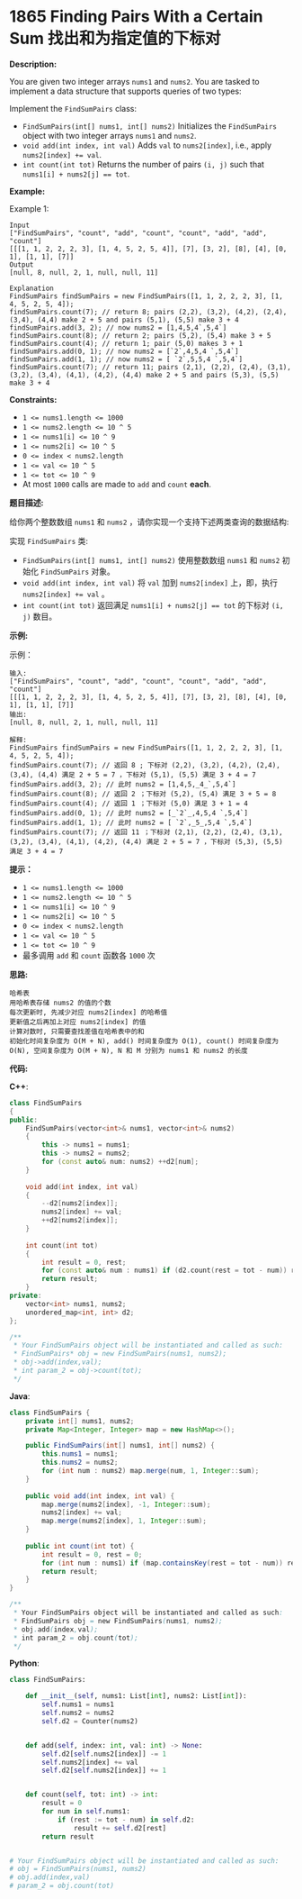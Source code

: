 # 1865 Finding Pairs With a Certain Sum 找出和为指定值的下标对

__Description:__

You are given two integer arrays `nums1` and `nums2`. You are tasked to implement a data structure that supports queries of two types:

Implement the `FindSumPairs` class:

- `FindSumPairs(int[] nums1, int[] nums2)` Initializes the `FindSumPairs` object with two integer arrays `nums1` and `nums2`.
- `void add(int index, int val)` Adds `val` to `nums2[index]`, i.e., apply `nums2[index] += val`.
- `int count(int tot)` Returns the number of pairs `(i, j)` such that `nums1[i] + nums2[j] == tot`.

__Example:__

Example 1:

```text
Input
["FindSumPairs", "count", "add", "count", "count", "add", "add", "count"]
[[[1, 1, 2, 2, 2, 3], [1, 4, 5, 2, 5, 4]], [7], [3, 2], [8], [4], [0, 1], [1, 1], [7]]
Output
[null, 8, null, 2, 1, null, null, 11]

Explanation
FindSumPairs findSumPairs = new FindSumPairs([1, 1, 2, 2, 2, 3], [1, 4, 5, 2, 5, 4]);
findSumPairs.count(7); // return 8; pairs (2,2), (3,2), (4,2), (2,4), (3,4), (4,4) make 2 + 5 and pairs (5,1), (5,5) make 3 + 4
findSumPairs.add(3, 2); // now nums2 = [1,4,5,4`,5,4`]
findSumPairs.count(8); // return 2; pairs (5,2), (5,4) make 3 + 5
findSumPairs.count(4); // return 1; pair (5,0) makes 3 + 1
findSumPairs.add(0, 1); // now nums2 = [`2`,4,5,4 `,5,4`]
findSumPairs.add(1, 1); // now nums2 = [ `2`,5,5,4 `,5,4`]
findSumPairs.count(7); // return 11; pairs (2,1), (2,2), (2,4), (3,1), (3,2), (3,4), (4,1), (4,2), (4,4) make 2 + 5 and pairs (5,3), (5,5) make 3 + 4
```

__Constraints:__

- `1 <= nums1.length <= 1000`
- `1 <= nums2.length <= 10 ^ 5`
- `1 <= nums1[i] <= 10 ^ 9`
- `1 <= nums2[i] <= 10 ^ 5`
- `0 <= index < nums2.length`
- `1 <= val <= 10 ^ 5`
- `1 <= tot <= 10 ^ 9`
- At most `1000` calls are made to `add` and `count` __each__.

__题目描述:__

给你两个整数数组 `nums1` 和 `nums2` ，请你实现一个支持下述两类查询的数据结构:

实现 `FindSumPairs` 类:

- `FindSumPairs(int[] nums1, int[] nums2)` 使用整数数组 `nums1` 和 `nums2` 初始化 `FindSumPairs` 对象。
- `void add(int index, int val)` 将 `val` 加到 `nums2[index]` 上，即，执行 `nums2[index] += val` 。
- `int count(int tot)` 返回满足 `nums1[i] + nums2[j] == tot` 的下标对 `(i, j)` 数目。

__示例:__

示例：

```text
输入: 
["FindSumPairs", "count", "add", "count", "count", "add", "add", "count"]
[[[1, 1, 2, 2, 2, 3], [1, 4, 5, 2, 5, 4]], [7], [3, 2], [8], [4], [0, 1], [1, 1], [7]]
输出: 
[null, 8, null, 2, 1, null, null, 11]

解释: 
FindSumPairs findSumPairs = new FindSumPairs([1, 1, 2, 2, 2, 3], [1, 4, 5, 2, 5, 4]);
findSumPairs.count(7); // 返回 8 ; 下标对 (2,2), (3,2), (4,2), (2,4), (3,4), (4,4) 满足 2 + 5 = 7 ，下标对 (5,1), (5,5) 满足 3 + 4 = 7
findSumPairs.add(3, 2); // 此时 nums2 = [1,4,5,_4_`,5,4`]
findSumPairs.count(8); // 返回 2 ；下标对 (5,2), (5,4) 满足 3 + 5 = 8
findSumPairs.count(4); // 返回 1 ；下标对 (5,0) 满足 3 + 1 = 4
findSumPairs.add(0, 1); // 此时 nums2 = [_`2`_,4,5,4 `,5,4`]
findSumPairs.add(1, 1); // 此时 nums2 = [ `2`,_5_,5,4 `,5,4`]
findSumPairs.count(7); // 返回 11 ；下标对 (2,1), (2,2), (2,4), (3,1), (3,2), (3,4), (4,1), (4,2), (4,4) 满足 2 + 5 = 7 ，下标对 (5,3), (5,5) 满足 3 + 4 = 7
```

__提示：__

- `1 <= nums1.length <= 1000`
- `1 <= nums2.length <= 10 ^ 5`
- `1 <= nums1[i] <= 10 ^ 9`
- `1 <= nums2[i] <= 10 ^ 5`
- `0 <= index < nums2.length`
- `1 <= val <= 10 ^ 5`
- `1 <= tot <= 10 ^ 9`
- 最多调用 `add` 和 `count` 函数各 `1000` 次

__思路:__

```text
哈希表
用哈希表存储 nums2 的值的个数
每次更新时, 先减少对应 nums2[index] 的哈希值
更新值之后再加上对应 nums2[index] 的值
计算对数时, 只需要查找差值在哈希表中的和
初始化时间复杂度为 O(M + N), add() 时间复杂度为 O(1), count() 时间复杂度为 O(N), 空间复杂度为 O(M + N), N 和 M 分别为 nums1 和 nums2 的长度
```

__代码:__

__C++__:

```C++
class FindSumPairs 
{
public:
    FindSumPairs(vector<int>& nums1, vector<int>& nums2) 
    {
        this -> nums1 = nums1;
        this -> nums2 = nums2;
        for (const auto& num: nums2) ++d2[num];
    }
    
    void add(int index, int val) 
    {
        --d2[nums2[index]];
        nums2[index] += val;
        ++d2[nums2[index]];
    }
    
    int count(int tot) 
    {
        int result = 0, rest;
        for (const auto& num : nums1) if (d2.count(rest = tot - num)) result += d2[rest];
        return result;
    }
private:
    vector<int> nums1, nums2;
    unordered_map<int, int> d2;
};

/**
 * Your FindSumPairs object will be instantiated and called as such:
 * FindSumPairs* obj = new FindSumPairs(nums1, nums2);
 * obj->add(index,val);
 * int param_2 = obj->count(tot);
 */
```

__Java__:

```Java
class FindSumPairs {
    private int[] nums1, nums2;
    private Map<Integer, Integer> map = new HashMap<>();

    public FindSumPairs(int[] nums1, int[] nums2) {
        this.nums1 = nums1;
        this.nums2 = nums2;
        for (int num : nums2) map.merge(num, 1, Integer::sum);
    }
    
    public void add(int index, int val) {
        map.merge(nums2[index], -1, Integer::sum);
        nums2[index] += val;
        map.merge(nums2[index], 1, Integer::sum);
    }
    
    public int count(int tot) {
        int result = 0, rest = 0;
        for (int num : nums1) if (map.containsKey(rest = tot - num)) result += map.get(rest);
        return result;
    }
}

/**
 * Your FindSumPairs object will be instantiated and called as such:
 * FindSumPairs obj = new FindSumPairs(nums1, nums2);
 * obj.add(index,val);
 * int param_2 = obj.count(tot);
 */
```

__Python__:

```Python
class FindSumPairs:

    def __init__(self, nums1: List[int], nums2: List[int]):
        self.nums1 = nums1
        self.nums2 = nums2
        self.d2 = Counter(nums2)


    def add(self, index: int, val: int) -> None:
        self.d2[self.nums2[index]] -= 1
        self.nums2[index] += val
        self.d2[self.nums2[index]] += 1


    def count(self, tot: int) -> int:
        result = 0
        for num in self.nums1:
            if (rest := tot - num) in self.d2:
                result += self.d2[rest]
        return result


# Your FindSumPairs object will be instantiated and called as such:
# obj = FindSumPairs(nums1, nums2)
# obj.add(index,val)
# param_2 = obj.count(tot)
```
